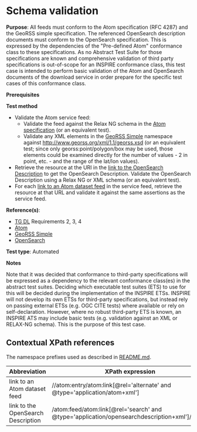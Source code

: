 # Schema validation

**Purpose**: All feeds must conform to the Atom specification (RFC 4287) and the GeoRSS simple specification. The referenced OpenSearch description documents must conform to the OpenSearch specification. This is expressed by the dependencies of the "Pre-defined Atom" conformance class to these specifications. As no Abstract Test Suite for those specifications are known and comprehensive validation of third party specifications is out-of-scope for an INSPIRE conformance class, this test case is intended to perform basic validation of the Atom and OpenSearch documents of the download service in order prepare for the specific test cases of this conformance class.

**Prerequisites**

**Test method**

* Validate the Atom service feed:
  * Validate the feed against the Relax NG schema in the [Atom specification](http://inspire.ec.europa.eu/id/ats/download-service/3.1/atom-pre-defined/README#ref_atom) (or an equivalent test).
  * Validate any XML elements in the [GeoRSS Simple](http://inspire.ec.europa.eu/id/ats/download-service/3.1/atom-pre-defined/README#ref_georss_simple) namespace against http://www.georss.org/xml/1.1/georss.xsd (or an equivalent test; since only georss:point/polygon/box may be used, those elements could be examined directly for the number of values - 2 in point, etc. - and the range of the lat/lon values). 
* Retrieve the resource at the URI in the [link to the OpenSearch Description](#opensearchlink) to get the OpenSearch Description. Validate the OpenSearch Description using a Relax NG or XML schema (or an equivalent test). 
* For each [link to an Atom dataset feed](#atom_dataset_feed_link) in the service feed, retrieve the resource at that URL and validate it against the same assertions as the service feed.

**Reference(s)**:

* [TG DL](http://inspire.ec.europa.eu/id/ats/download-service/3.1/atom-pre-defined/README#ref_TG_DL,) Requirements 2, 3, 4
* [Atom](http://inspire.ec.europa.eu/id/ats/download-service/3.1/atom-pre-defined/README#ref_atom)
* [GeoRSS Simple](http://inspire.ec.europa.eu/id/ats/download-service/3.1/atom-pre-defined/README#ref_georss_simple)
* [OpenSearch](http://inspire.ec.europa.eu/id/ats/download-service/3.1/atom-pre-defined/README#ref_opensearch)

**Test type**: Automated

**Notes**

Note that it was decided that conformance to third-party specifications will be expressed as a dependency to the relevant conformance class(es) in the abstract test suites. Deciding which executable test suites (ETS) to use for this will be decided during the implementation of the INSPIRE ETSs. INSPIRE will not develop its own ETSs for third-party specifications, but instead rely on passing external ETSs (e.g. OGC CITE tests) where available or rely on self-declaration. However, where no robust third-party ETS is known, an INSPIRE ATS may include basic tests (e.g. validation against an XML or RELAX-NG schema). This is the purpose of this test case.

## Contextual XPath references

The namespace prefixes used as described in [README.md](http://inspire.ec.europa.eu/id/ats/download-service/3.1/atom-pre-defined/README#namespaces).

Abbreviation                                               |  XPath expression
---------------------------------------------------------- | -------------------------------------------------------------------------
link to an Atom dataset feed <a name="atom_dataset_feed_link"></a> | //atom:entry/atom:link[@rel='alternate' and @type='application/atom+xml']
link to the OpenSearch Description <a name="opensearchlink"></a> | /atom:feed/atom:link[@rel='search' and @type='application/opensearchdescription+xml']/@href
